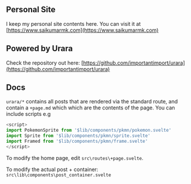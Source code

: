 
## Personal Site
I keep my personal site contents here. You can visit it at [https://www.saikumarmk.com](https://www.saikumarmk.com)


## Powered by Urara
Check the repository out here: [https://github.com/importantimport/urara](https://github.com/importantimport/urara)


## Docs

`urara/*` contains all posts that are rendered via the standard route, and contain a `+page.md` which which are the contents of the page. You can include scripts e.g

```js
<script>
import PokemonSprite from '$lib/components/pkmn/pokemon.svelte'
import Sprite from '$lib/components/pkmn/sprite.svelte'
import Framed from '$lib/components/pkmn/frame.svelte'
</script>
```

To modify the home page, edit `src\routes\+page.svelte`.

To modify the actual post + container: `src\lib\components\post_container.svelte`
